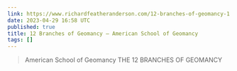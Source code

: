 ```yaml
---
link: https://www.richardfeatheranderson.com/12-branches-of-geomancy-1
date: 2023-04-29 16:58 UTC
published: true
title: 12 Branches of Geomancy — American School of Geomancy
tags: []
---
```


> American School of Geomancy
THE 12 BRANCHES OF GEOMANCY
